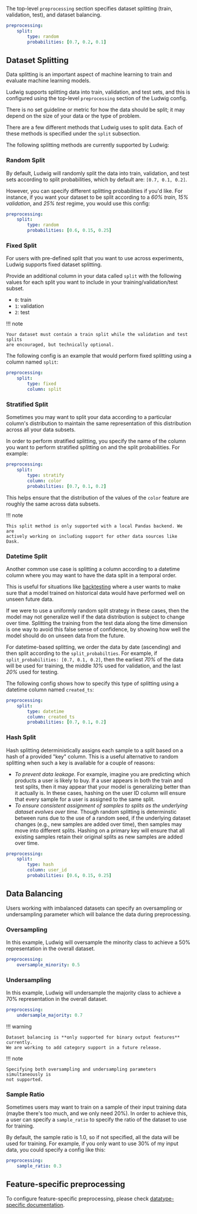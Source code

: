The top-level `preprocessing` section specifies dataset splitting (train,
validation, test), and dataset balancing.

```yaml
preprocessing:
    split: 
        type: random
        probabilities: [0.7, 0.2, 0.1]
```

## Dataset Splitting

Data splitting is an important aspect of machine learning to train and evaluate
machine learning models.

Ludwig supports splitting data into train, validation, and test sets, and this
is configured using the top-level `preprocessing` section of the Ludwig config.

There is no set guideline or metric for how the data should be split; it may
depend on the size of your data or the type of problem.

There are a few different methods that Ludwig uses to split data. Each of these
methods is specified under the `split` subsection.

The following splitting methods are currently supported by Ludwig:

### Random Split

By default, Ludwig will randomly split the data into train, validation, and test
sets according to split probabilities, which by default are: `[0.7, 0.1, 0.2]`.

However, you can specify different splitting probabilities if you'd like. For
instance, if you want your dataset to be split according to a *60% train*,
*15% validation*, and *25% test* regime, you would use this config:

```yaml
preprocessing:
    split: 
        type: random
        probabilities: [0.6, 0.15, 0.25]
```

### Fixed Split

For users with pre-defined split that you want to use across experiments, Ludwig
supports fixed dataset splitting.

Provide an additional column in your data called `split` with the following
values for each split you want to include in your training/validation/test
subset.

- `0`: train
- `1`: validation
- `2`: test

!!! note
    
    Your dataset must contain a train split while the validation and test splits
    are encouraged, but technically optional.

The following config is an example that would perform fixed splitting using a
column named `split`:

```yaml
preprocessing:
    split:
        type: fixed
        column: split
```

### Stratified Split

Sometimes you may want to split your data according to a particular column's
distribution to maintain the same representation of this distribution across all
your data subsets.

In order to perform stratified splitting, you specify the name of the column you
want to perform stratified splitting on and the split probabilities. For
example:

```yaml
preprocessing:
    split:
        type: stratify
        column: color
        probabilities: [0.7, 0.1, 0.2]
```

This helps ensure that the distribution of the values of the `color` feature are
roughly the same across data subsets.

!!! note

    This split method is only supported with a local Pandas backend. We are
    actively working on including support for other data sources like Dask.

### Datetime Split

Another common use case is splitting a column according to a datetime column
where you may want to have the data split in a temporal order.

This is useful for situations like
[backtesting](https://en.wikipedia.org/wiki/Backtesting) where a user wants to
make sure that a model trained on historical data would have performed well on
unseen future data.

If we were to use a uniformly random split strategy in these cases, then the
model may not generalize well if the data distribution is subject to change over
time. Splitting the training from the test data along the time dimension is one
way to avoid this false sense of confidence, by showing how well the model
should do on unseen data from the future.

For datetime-based splitting, we order the data by date (ascending) and then
split according to the `split_probabilties`. For example, if
`split_probabilities: [0.7, 0.1, 0.2]`, then the earliest *70%* of the data will
be used for training, the middle *10%* used for validation, and the last *20%*
used for testing.

The following config shows how to specify this type of splitting using a
datetime column named `created_ts`:

```yaml
preprocessing:
    split:
        type: datetime
        column: created_ts
        probabilities: [0.7, 0.1, 0.2]
```

### Hash Split

Hash splitting deterministically assigns each sample to a split based on a hash
of a provided "key" column. This is a useful alternative to random splitting when
such a key is available for a couple of reasons:

- *To prevent data leakage.* For example, imagine you are predicting which products a user is likely to buy. If a user
appears in both the train and test splits, then it may appear that your model is generalizing better than it actually is. In these cases,
hashing on the user ID column will ensure that every sample for a user is assigned to the same split.
- *To ensure consistent assignment of samples to splits as the underlying dataset evolves over time.* 
Though random splitting is determinstic between runs due to the use of a random seed, if the underlying
dataset changes (e.g., new samples are added over time), then samples may move into different splits. Hashing on a primary
key will ensure that all existing samples retain their original splits as new samples are added over time.

```yaml
preprocessing:
    split: 
        type: hash
        column: user_id
        probabilities: [0.6, 0.15, 0.25]
```

## Data Balancing

Users working with imbalanced datasets can specify an oversampling or
undersampling parameter which will balance the data during preprocessing.

### Oversampling

In this example, Ludwig will oversample the minority class to achieve a 50%
representation in the overall dataset.

```yaml
preprocessing:
    oversample_minority: 0.5
```

### Undersampling

In this example, Ludwig will undersample the majority class to achieve a 70%
representation in the overall dataset.

```yaml
preprocessing:
    undersample_majority: 0.7
```

!!! warning
    
    Dataset balancing is **only supported for binary output features** currently.
    We are working to add category support in a future release.

!!! note
    
    Specifying both oversampling and undersampling parameters simultaneously is
    not supported.

### Sample Ratio

Sometimes users may want to train on a sample of their input training data
(maybe there's too much, and we only need 20%). In order to achieve this, a user
can specify a `sample_ratio` to specify the ratio of the dataset to use for
training.

By default, the sample ratio is 1.0, so if not specified, all the data will be
used for training. For example, if you only want to use 30% of my input data,
you could specify a config like this:

```yaml
preprocessing:
    sample_ratio: 0.3
```

## Feature-specific preprocessing

To configure feature-specific preprocessing, please check
[datatype-specific documentation](../features/supported_data_types).
